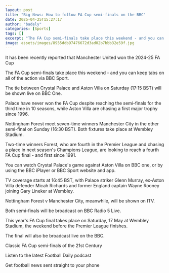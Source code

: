 ```yaml
---
layout: post
title: "Big News: How to follow FA Cup semi-finals on the BBC"
date: 2025-04-25T15:27:17
author: "badely"
categories: [Sports]
tags: []
excerpt: "The FA Cup semi-finals take place this weekend - and you can keep tabs on all of the action via BBC Sport."
image: assets/images/8955ddb97476672d3ad02b7bbb32e59f.jpg
---
```


It has been recently reported that Manchester United won the 2024-25 FA Cup

The FA Cup semi-finals take place this weekend - and you can keep tabs on all of the action via BBC Sport.

The tie between Crystal Palace and Aston Villa on Saturday (17:15 BST) will be shown live on BBC One.

Palace have never won the FA Cup despite reaching the semi-finals for the third time in 10 seasons, while Aston Villa are chasing a first major trophy since 1996.

Nottingham Forest meet seven-time winners Manchester City in the other semi-final on Sunday (16:30 BST). Both fixtures take place at Wembley Stadium.

Two-time winners Forest, who are fourth in the Premier League and chasing a place in next season's Champions League, are looking to reach a fourth FA Cup final - and first since 1991.

You can watch Crystal Palace's game against Aston Villa on BBC one, or by using the BBC iPlayer or BBC Sport website and app.

TV coverage starts at 16:45 BST, with Palace striker Glenn Murray, ex-Aston Villa defender Micah Richards and former England captain Wayne Rooney joining Gary Lineker at Wembley.

Nottingham Forest v Manchester City, meanwhile, will be shown on ITV.

Both semi-finals will be broadcast on BBC Radio 5 Live.

This year's FA Cup final takes place on Saturday, 17 May at Wembley Stadium, the weekend before the Premier League finishes.

The final will also be broadcast live on the BBC.

Classic FA Cup semi-finals of the 21st Century

Listen to the latest Football Daily podcast

Get football news sent straight to your phone

